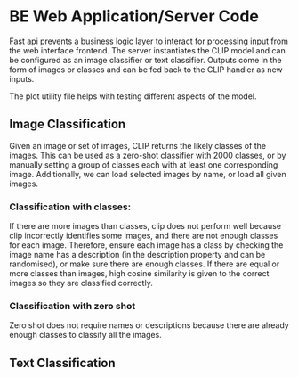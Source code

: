 # BE Web Application/Server Code

Fast api prevents a business logic layer to interact for processing input from the web interface frontend. The server instantiates the CLIP model and can be configured as an image classifier or text classifier. Outputs come in the form of images or classes and can be fed back to the CLIP handler as new inputs.

The plot utility file helps with testing different aspects of the model.

## Image Classification

Given an image or set of images, CLIP returns the likely classes of the images. This can be used as a zero-shot classifier with 2000 classes, or by manually setting a group of classes each with at least one corresponding image. Additionally, we can load selected images by name, or load all given images.

### Classification with classes:

If there are more images than classes, clip does not perform well because clip incorrectly identifies some images, and there are not enough classes for each image. Therefore, ensure each image has a class by checking the image name has a description (in the description property and can be randomised), or make sure there are enough classes. If there are equal or more classes than images, high cosine similarity is given to the correct images so they are classified correctly.

### Classification with zero shot

Zero shot does not require names or descriptions because there are already enough classes to classify all the images.

## Text Classification
